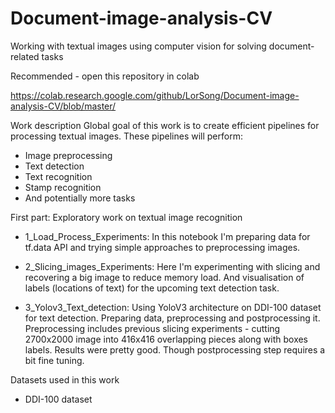 # Document-image-analysis-CV
Working with textual images using computer vision for solving document-related tasks

Recommended - open this repository in colab

https://colab.research.google.com/github/LorSong/Document-image-analysis-CV/blob/master/

Work description
Global goal of this work is to create efficient pipelines for processing textual images. These pipelines will perform:

*   Image preprocessing
*   Text detection
*   Text recognition
*   Stamp recognition
*   And potentially more tasks

First part:
Exploratory work on textual image recognition

  * 1_Load_Process_Experiments: 
    In this notebook I'm preparing data for tf.data API and trying simple approaches to preprocessing images.

  * 2_Slicing_images_Experiments:
    Here I'm experimenting with slicing and recovering a big image to reduce memory load. And visualisation of labels (locations of text) for the upcoming text detection task.
  
  * 3_Yolov3_Text_detection:
    Using YoloV3 architecture on DDI-100 dataset for text detection. Preparing data, preprocessing and postprocessing it.
    Preprocessing includes previous slicing experiments - cutting 2700x2000 image into 416x416 overlapping pieces along with boxes labels.
    Results were pretty good. Though postprocessing step requires a bit fine tuning.
    

Datasets used in this work
* DDI-100 dataset


